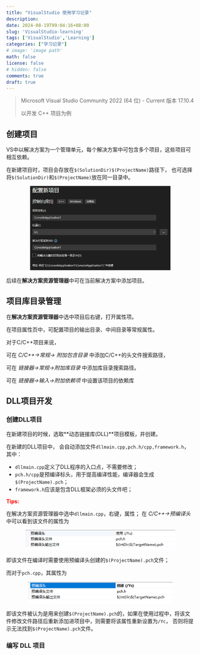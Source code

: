 ```yaml
---
title: "VisualStudio 使用学习记录"
description: 
date: 2024-08-19T09:04:16+08:00
slug: 'VisualStudio-learning'
tags: ['VisualStudio','Learning']
categories: ["学习记录"]
# image: 'image path'
math: false
license: false
# hidden: false
comments: true
draft: true
---
```


> Microsoft Visual Studio Community 2022 (64 位) - Current 版本 17.10.4
> 
> 以开发 C++ 项目为例

## 创建项目

VS中以解决方案为一个管理单元，每个解决方案中可包含多个项目，这些项目可相互依赖。

在新建项目时，项目会存放在`$(SolutionDir)$(ProjectName)`路径下，
也可选择将`$(SolutionDir)`和`$(ProjectName)`放在同一目录中。

<div align = center>
<img src="https://raw.githubusercontent.com/yjwang01/img_bed/main/img/202408190914677.png" style="zoom:60%"/>
</div>

后续在**解决方案资源管理器**中可在当前解决方案中添加项目。

## 项目库目录管理

在**解决方案资源管理器**中选中项目后右键，打开属性项。

在项目属性页中，可配置项目的输出目录、中间目录等常规属性。

对于C/C++项目来说，

可在
*C/C++$\rightarrow$常规$\rightarrow$ 附加包含目录*
中添加C/C++的头文件搜索路径，

可在
*链接器$\rightarrow$常规$\rightarrow$附加库目录*
中添加库目录搜索路径。

可在
*链接器$\rightarrow$输入$\rightarrow$附加依赖项*
中设置该项目的依赖库

## DLL项目开发

### 创建DLL项目

在新建项目的时候，选取**动态链接库(DLL)**项目模板，并创建。

在新建的DLL项目中，
会自动添加文件`dllmain.cpp,pch.h/cpp,framework.h`，
其中：

- `dllmain.cpp`定义了DLL程序的入口点，不需要修改；
- `pch.h/cpp`是预编译标头，用于提高编译性能，编译器会生成`$(ProjectName).pch`；
- `framework.h`应该是包含DLL框架必须的头文件吧；

<font color=red>**Tips:**</font>

在解决方案资源管理器中选中`dllmain.cpp`，右键，属性；
在 *C/C++$\rightarrow$预编译头* 中可以看到该文件的属性为

<div align=center>
<img src="https://raw.githubusercontent.com/yjwang01/img_bed/main/img/202408190950510.png" style="zoom:80%"/>
</div>

即该文件在编译时需要使用预编译头创建的`$(ProjectName).pch`文件；

而对于`pch.cpp`，其属性为

<div align=center>
<img src="https://raw.githubusercontent.com/yjwang01/img_bed/main/img/202408190955213.png" style="zoom:80%"/>
</div>

即该文件被认为是用来创建`$(ProjectName).pch`的，如果在使用过程中，将该文件修改文件路径后重新添加进项目中，则需要将该属性重新设置为`/Yc`，
否则将提示无法找到`$(ProjectName).pch`文件。

### 编写 DLL 项目








